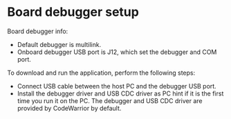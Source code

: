 # Board debugger setup

Board debugger info:
 - Default debugger is multilink.
 - Onboard debugger USB port is J12, which set the debugger and COM port.

To download and run the application, perform the following steps:
 - Connect USB cable between the host PC and the debugger USB port.
 - Install the debugger driver and USB CDC driver as PC hint if it is the first time you run it on the PC. The debugger and USB CDC driver are provided by CodeWarrior by default.
